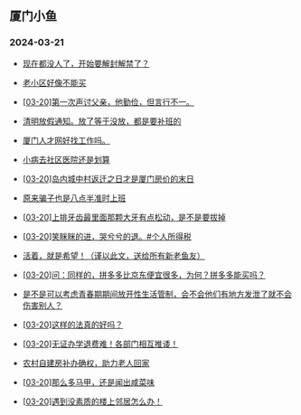 ## 厦门小鱼 
### 2024-03-21

+ [现在都没人了，开始要解封解禁了？](http://bbs.xmfish.com/read-htm-tid-18163219.html)

+ [老小区好像不能买](http://bbs.xmfish.com/read-htm-tid-18163101.html)

+ [[03-20]第一次声讨父亲，他勤俭，但言行不一。](http://bbs.xmfish.com/read-htm-tid-18163276.html)

+ [清明放假通知。放了等于没放，都是要补班的](http://bbs.xmfish.com/read-htm-tid-18163153.html)

+ [厦门人才网好找工作吗。](http://bbs.xmfish.com/read-htm-tid-18163215.html)

+ [小病去社区医院还是划算](http://bbs.xmfish.com/read-htm-tid-18163174.html)

+ [[03-20]岛内城中村返迁之日才是厦门房价的末日](http://bbs.xmfish.com/read-htm-tid-18163286.html)

+ [原来骗子也是八点半准时上班](http://bbs.xmfish.com/read-htm-tid-18163159.html)

+ [[03-20]上排牙齿最里面那颗大牙有点松动，是不是要拔掉](http://bbs.xmfish.com/read-htm-tid-18163152.html)

+ [[03-20]笑眯眯的进，哭兮兮的退。#个人所得税](http://bbs.xmfish.com/read-htm-tid-18163262.html)

+ [活着，就是希望！（谨以此文，送给所有新老鱼友）](http://bbs.xmfish.com/read-htm-tid-18163386.html)

+ [[03-20]问：同样的，拼多多比京东便宜很多，为何？拼多多能买吗？](http://bbs.xmfish.com/read-htm-tid-18163133.html)

+ [是不是可以考虑青春期期间放开性生活管制，会不会他们有地方发泄了就不会伤害别人？](http://bbs.xmfish.com/read-htm-tid-18163347.html)

+ [[03-20]这样的法真的好吗？](http://bbs.xmfish.com/read-htm-tid-18163434.html)

+ [[03-20]无证办学退费难！各部门相互推诿！](http://bbs.xmfish.com/read-htm-tid-18163458.html)

+ [农村自建房补办确权，助力老人回家](http://bbs.xmfish.com/read-htm-tid-18163398.html)

+ [[03-20]那么多马甲，还是闻出咸菜味](http://bbs.xmfish.com/read-htm-tid-18163327.html)

+ [[03-20]遇到没素质的楼上邻居怎么办！](http://bbs.xmfish.com/read-htm-tid-18163325.html)


